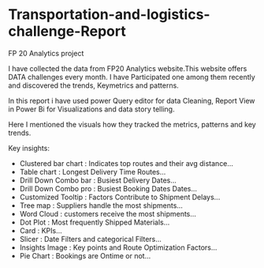 # Transportation-and-logistics-challenge-Report
FP 20 Analytics project 

I have collected the data from FP20 Analytics website.This website offers  DATA challenges every month. I have Participated one  among them recently and discovered the trends, Keymetrics and patterns.
 
 In this report i have used power Query editor for data Cleaning, Report View in Power Bi for Visualizations and data story telling.
 
Here I mentioned the visuals how they tracked the metrics, patterns and key trends.

Key insights:

- Clustered bar chart : Indicates top routes and their avg distance...
- Table chart : Longest Delivery Time Routes...
- Drill Down Combo bar : Busiest Delivery Dates...
- Drill Down Combo pro : Busiest Booking Dates Dates...
- Customized Tooltip : Factors Contribute to Shipment Delays...
- Tree map : Suppliers handle the most shipments...
- Word Cloud : customers receive the most shipments...
- Dot Plot : Most frequently Shipped Materials...
- Card : KPIs...
- Slicer : Date Filters and categorical Filters...
- Insights Image : Key points and Route Optimization Factors...
- Pie Chart : Bookings are Ontime or not...
 

